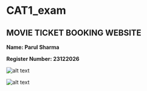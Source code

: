 # CAT1_exam
## MOVIE TICKET BOOKING WEBSITE

**Name: Parul Sharma**

**Register Number: 23122026**

![alt text](https://i.ibb.co/PCJk7Gc/screencapture-movie-seat-booking-2021-netlify-app-playing-html-2021-02-20-15-10-33.png)

![alt text](https://i.ibb.co/nPf0HM6/screencapture-movie-seat-booking-2021-netlify-app-booking-html-2021-02-20-15-10-05.png)

